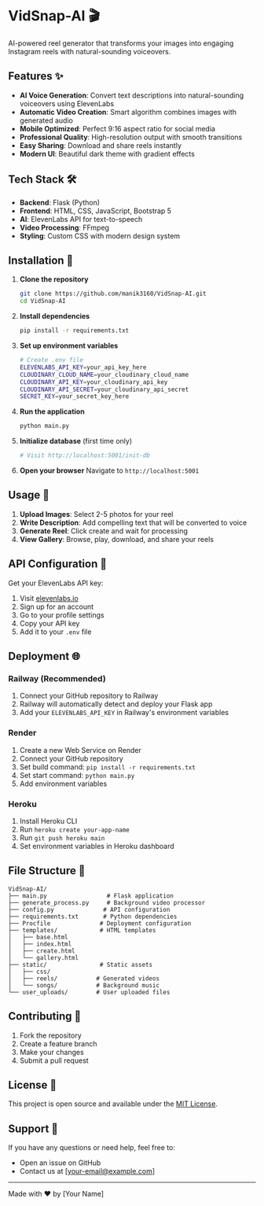 # VidSnap-AI 🎬

AI-powered reel generator that transforms your images into engaging Instagram reels with natural-sounding voiceovers.

## Features ✨

- **AI Voice Generation**: Convert text descriptions into natural-sounding voiceovers using ElevenLabs
- **Automatic Video Creation**: Smart algorithm combines images with generated audio
- **Mobile Optimized**: Perfect 9:16 aspect ratio for social media
- **Professional Quality**: High-resolution output with smooth transitions
- **Easy Sharing**: Download and share reels instantly
- **Modern UI**: Beautiful dark theme with gradient effects

## Tech Stack 🛠️

- **Backend**: Flask (Python)
- **Frontend**: HTML, CSS, JavaScript, Bootstrap 5
- **AI**: ElevenLabs API for text-to-speech
- **Video Processing**: FFmpeg
- **Styling**: Custom CSS with modern design system

## Installation 🚀

1. **Clone the repository**
   ```bash
   git clone https://github.com/manik3160/VidSnap-AI.git
   cd VidSnap-AI
   ```

2. **Install dependencies**
   ```bash
   pip install -r requirements.txt
   ```

3. **Set up environment variables**
   ```bash
   # Create .env file
   ELEVENLABS_API_KEY=your_api_key_here
   CLOUDINARY_CLOUD_NAME=your_cloudinary_cloud_name
   CLOUDINARY_API_KEY=your_cloudinary_api_key
   CLOUDINARY_API_SECRET=your_cloudinary_api_secret
   SECRET_KEY=your_secret_key_here
   ```

4. **Run the application**
   ```bash
   python main.py
   ```

5. **Initialize database** (first time only)
   ```bash
   # Visit http://localhost:5001/init-db
   ```

6. **Open your browser**
   Navigate to `http://localhost:5001`

## Usage 📱

1. **Upload Images**: Select 2-5 photos for your reel
2. **Write Description**: Add compelling text that will be converted to voice
3. **Generate Reel**: Click create and wait for processing
4. **View Gallery**: Browse, play, download, and share your reels

## API Configuration 🔑

Get your ElevenLabs API key:
1. Visit [elevenlabs.io](https://elevenlabs.io)
2. Sign up for an account
3. Go to your profile settings
4. Copy your API key
5. Add it to your `.env` file

## Deployment 🌐

### Railway (Recommended)
1. Connect your GitHub repository to Railway
2. Railway will automatically detect and deploy your Flask app
3. Add your `ELEVENLABS_API_KEY` in Railway's environment variables

### Render
1. Create a new Web Service on Render
2. Connect your GitHub repository
3. Set build command: `pip install -r requirements.txt`
4. Set start command: `python main.py`
5. Add environment variables

### Heroku
1. Install Heroku CLI
2. Run `heroku create your-app-name`
3. Run `git push heroku main`
4. Set environment variables in Heroku dashboard

## File Structure 📁

```
VidSnap-AI/
├── main.py                 # Flask application
├── generate_process.py     # Background video processor
├── config.py              # API configuration
├── requirements.txt       # Python dependencies
├── Procfile              # Deployment configuration
├── templates/            # HTML templates
│   ├── base.html
│   ├── index.html
│   ├── create.html
│   └── gallery.html
├── static/               # Static assets
│   ├── css/
│   ├── reels/           # Generated videos
│   └── songs/           # Background music
└── user_uploads/        # User uploaded files
```

## Contributing 🤝

1. Fork the repository
2. Create a feature branch
3. Make your changes
4. Submit a pull request

## License 📄

This project is open source and available under the [MIT License](LICENSE).

## Support 💬

If you have any questions or need help, feel free to:
- Open an issue on GitHub
- Contact us at [your-email@example.com]

---

Made with ❤️ by [Your Name]
